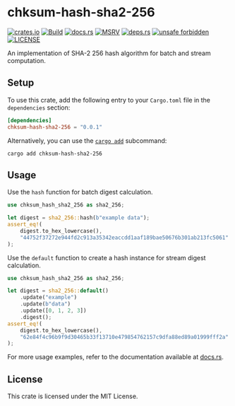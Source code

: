 # chksum-hash-sha2-256

[![crates.io](https://img.shields.io/crates/v/chksum-hash-sha2-256?style=flat-square&logo=rust "crates.io")](https://crates.io/crates/chksum-hash-sha2-256)
[![Build](https://img.shields.io/github/actions/workflow/status/chksum-rs/hash-sha2-256/rust.yml?branch=master&style=flat-square&logo=github "Build")](https://github.com/chksum-rs/hash-sha2-256/actions/workflows/rust.yml)
[![docs.rs](https://img.shields.io/docsrs/chksum-hash-sha2-256?style=flat-square&logo=docsdotrs "docs.rs")](https://docs.rs/chksum-hash-sha2-256/)
[![MSRV](https://img.shields.io/badge/MSRV-1.63.0-informational?style=flat-square "MSRV")](https://github.com/chksum-rs/hash-sha2-256/blob/master/Cargo.toml)
[![deps.rs](https://deps.rs/crate/chksum-hash-sha2-256/0.0.1/status.svg?style=flat-square "deps.rs")](https://deps.rs/crate/chksum-hash-sha2-256/0.0.1)
[![unsafe forbidden](https://img.shields.io/badge/unsafe-forbidden-success.svg?style=flat-square "unsafe forbidden")](https://github.com/rust-secure-code/safety-dance)
[![LICENSE](https://img.shields.io/github/license/chksum-rs/hash-sha2-256?style=flat-square "LICENSE")](https://github.com/chksum-rs/hash-sha2-256/blob/master/LICENSE)

An implementation of SHA-2 256 hash algorithm for batch and stream computation.

## Setup

To use this crate, add the following entry to your `Cargo.toml` file in the `dependencies` section:

```toml
[dependencies]
chksum-hash-sha2-256 = "0.0.1"
```

Alternatively, you can use the [`cargo add`](https://doc.rust-lang.org/cargo/commands/cargo-add.html) subcommand:

```shell
cargo add chksum-hash-sha2-256
```

## Usage

Use the `hash` function for batch digest calculation.

```rust
use chksum_hash_sha2_256 as sha2_256;

let digest = sha2_256::hash(b"example data");
assert_eq!(
    digest.to_hex_lowercase(),
    "44752f37272e944fd2c913a35342eaccdd1aaf189bae50676b301ab213fc5061"
);
```

Use the `default` function to create a hash instance for stream digest calculation.

```rust
use chksum_hash_sha2_256 as sha2_256;

let digest = sha2_256::default()
    .update("example")
    .update(b"data")
    .update([0, 1, 2, 3])
    .digest();
assert_eq!(
    digest.to_hex_lowercase(),
    "62e84f4c96b9f9d30465b33f13710e479854762157c9dfa88ed89a01999fff2a"
);
```

For more usage examples, refer to the documentation available at [docs.rs](https://docs.rs/chksum-hash-sha2-256/).

## License

This crate is licensed under the MIT License.

